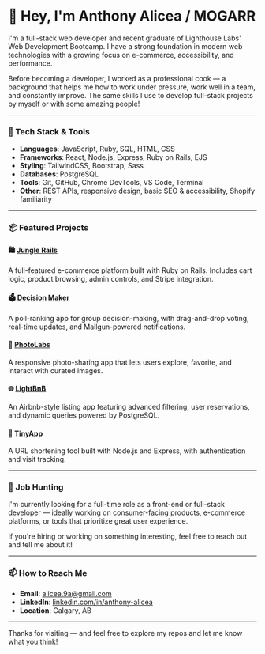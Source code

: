 # 👋 Hey, I'm Anthony Alicea / MOGARR

I'm a full-stack web developer and recent graduate of Lighthouse Labs' Web Development Bootcamp. I have a strong foundation in modern web technologies with a growing focus on e-commerce, accessibility, and performance.

Before becoming a developer, I worked as a professional cook — a background that helps me how to work under pressure, work well in a team, and constantly improve. The same skills I use to develop full-stack projects by myself or with some amazing people!

---

### 🔧 Tech Stack & Tools

- **Languages**: JavaScript, Ruby, SQL, HTML, CSS
- **Frameworks**: React, Node.js, Express, Ruby on Rails, EJS
- **Styling**: TailwindCSS, Bootstrap, Sass
- **Databases**: PostgreSQL
- **Tools**: Git, GitHub, Chrome DevTools, VS Code, Terminal
- **Other**: REST APIs, responsive design, basic SEO & accessibility, Shopify familiarity

---

### 📦 Featured Projects

#### 🛍️ [Jungle Rails](https://github.com/MOGARRR/jungle-rails)
A full-featured e-commerce platform built with Ruby on Rails. Includes cart logic, product browsing, admin controls, and Stripe integration.

#### 🗳️ [Decision Maker](https://github.com/Amga20d/decision-maker)
A poll-ranking app for group decision-making, with drag-and-drop voting, real-time updates, and Mailgun-powered notifications.

#### 📸 [PhotoLabs](https://github.com/MOGARRR/PhotoLabs)
A responsive photo-sharing app that lets users explore, favorite, and interact with curated images.


#### 🌐 [LightBnB](https://github.com/MOGARRR/LightBnB)
An Airbnb-style listing app featuring advanced filtering, user reservations, and dynamic queries powered by PostgreSQL.

#### 🔗 [TinyApp](https://github.com/MOGARRR/tinyapp)
A URL shortening tool built with Node.js and Express, with authentication and visit tracking.

---

### 💼 Job Hunting

I'm currently looking for a full-time role as a front-end or full-stack developer — ideally working on consumer-facing products, e-commerce platforms, or tools that prioritize great user experience.

If you're hiring or working on something interesting, feel free to reach out and tell me about it!

---

### 📫 How to Reach Me

- **Email**: alicea.9a@gmail.com  
- **LinkedIn**: [linkedin.com/in/anthony-alicea](https://www.linkedin.com/in/anthony-alicea)  
- **Location**: Calgary, AB
---

Thanks for visiting — and feel free to explore my repos and let me know what you think!

<!---
MOGARRR/MOGARRR is a ✨ special ✨ repository because its `README.md` (this file) appears on your GitHub profile.
You can click the Preview link to take a look at your changes.
--->
